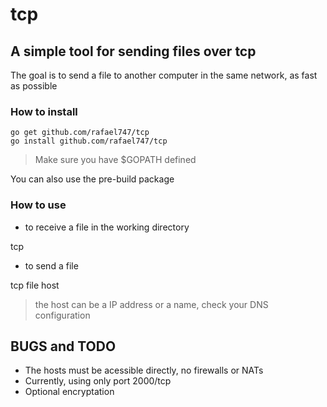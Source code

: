 # tcp

## A simple tool for sending files over tcp

The goal is to send a file to another computer in the same network, as fast as possible

### How to install

    go get github.com/rafael747/tcp
    go install github.com/rafael747/tcp

> Make sure you have $GOPATH defined

  You can also use the pre-build package


### How to use

 - to receive a file in the working directory

  tcp

 - to send a file

  tcp file host


> the host can be a IP address or a name, check your DNS configuration


## BUGS and TODO

 - The hosts must be acessible directly, no firewalls or NATs
 - Currently, using only port 2000/tcp
 - Optional encryptation

